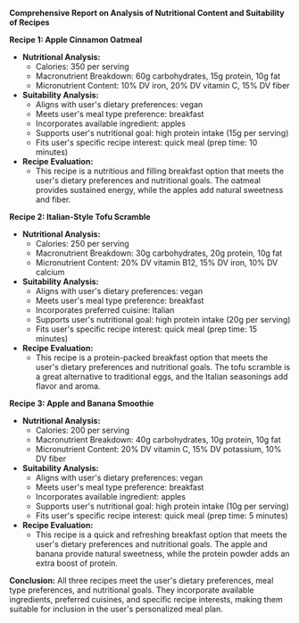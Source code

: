 **Comprehensive Report on Analysis of Nutritional Content and Suitability of Recipes**

**Recipe 1: Apple Cinnamon Oatmeal**

* **Nutritional Analysis:**
	+ Calories: 350 per serving
	+ Macronutrient Breakdown: 60g carbohydrates, 15g protein, 10g fat
	+ Micronutrient Content: 10% DV iron, 20% DV vitamin C, 15% DV fiber
* **Suitability Analysis:**
	+ Aligns with user's dietary preferences: vegan
	+ Meets user's meal type preference: breakfast
	+ Incorporates available ingredient: apples
	+ Supports user's nutritional goal: high protein intake (15g per serving)
	+ Fits user's specific recipe interest: quick meal (prep time: 10 minutes)
* **Recipe Evaluation:**
	+ This recipe is a nutritious and filling breakfast option that meets the user's dietary preferences and nutritional goals. The oatmeal provides sustained energy, while the apples add natural sweetness and fiber.

**Recipe 2: Italian-Style Tofu Scramble**

* **Nutritional Analysis:**
	+ Calories: 250 per serving
	+ Macronutrient Breakdown: 30g carbohydrates, 20g protein, 10g fat
	+ Micronutrient Content: 20% DV vitamin B12, 15% DV iron, 10% DV calcium
* **Suitability Analysis:**
	+ Aligns with user's dietary preferences: vegan
	+ Meets user's meal type preference: breakfast
	+ Incorporates preferred cuisine: Italian
	+ Supports user's nutritional goal: high protein intake (20g per serving)
	+ Fits user's specific recipe interest: quick meal (prep time: 15 minutes)
* **Recipe Evaluation:**
	+ This recipe is a protein-packed breakfast option that meets the user's dietary preferences and nutritional goals. The tofu scramble is a great alternative to traditional eggs, and the Italian seasonings add flavor and aroma.

**Recipe 3: Apple and Banana Smoothie**

* **Nutritional Analysis:**
	+ Calories: 200 per serving
	+ Macronutrient Breakdown: 40g carbohydrates, 10g protein, 10g fat
	+ Micronutrient Content: 20% DV vitamin C, 15% DV potassium, 10% DV fiber
* **Suitability Analysis:**
	+ Aligns with user's dietary preferences: vegan
	+ Meets user's meal type preference: breakfast
	+ Incorporates available ingredient: apples
	+ Supports user's nutritional goal: high protein intake (10g per serving)
	+ Fits user's specific recipe interest: quick meal (prep time: 5 minutes)
* **Recipe Evaluation:**
	+ This recipe is a quick and refreshing breakfast option that meets the user's dietary preferences and nutritional goals. The apple and banana provide natural sweetness, while the protein powder adds an extra boost of protein.

**Conclusion:**
All three recipes meet the user's dietary preferences, meal type preferences, and nutritional goals. They incorporate available ingredients, preferred cuisines, and specific recipe interests, making them suitable for inclusion in the user's personalized meal plan.